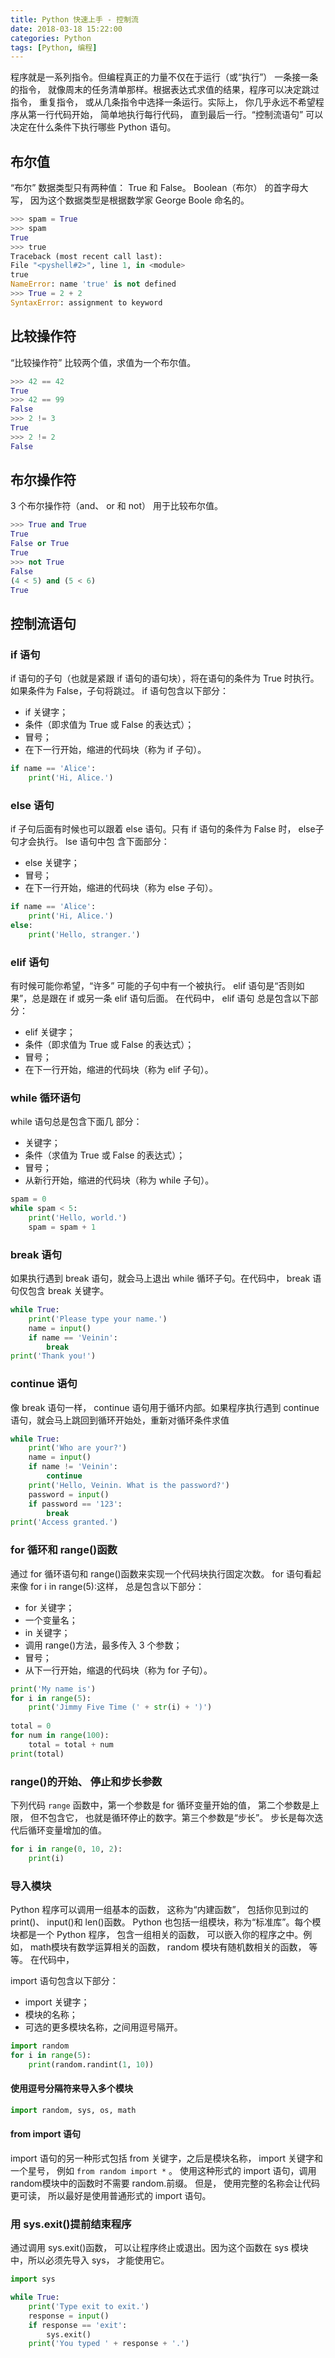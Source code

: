 ```yaml
---
title: Python 快速上手 - 控制流
date: 2018-03-18 15:22:00
categories: Python
tags: [Python, 编程]
---
```


程序就是一系列指令。但编程真正的力量不仅在于运行（或“执行”） 一条接一条的指令， 就像周末的任务清单那样。根据表达式求值的结果，程序可以决定跳过指令， 重复指令， 或从几条指令中选择一条运行。实际上， 你几乎永远不希望程序从第一行代码开始， 简单地执行每行代码， 直到最后一行。“控制流语句” 可以决定在什么条件下执行哪些 Python 语句。

## 布尔值
“布尔” 数据类型只有两种值： True 和 False。 Boolean（布尔） 的首字母大写， 因为这个数据类型是根据数学家 George Boole 命名的。
```python
>>> spam = True
>>> spam
True
>>> true
Traceback (most recent call last):
File "<pyshell#2>", line 1, in <module>
true
NameError: name 'true' is not defined
>>> True = 2 + 2
SyntaxError: assignment to keyword
```

<!--more-->

## 比较操作符
“比较操作符” 比较两个值，求值为一个布尔值。
```python
>>> 42 == 42
True
>>> 42 == 99
False
>>> 2 != 3
True
>>> 2 != 2
False
```

## 布尔操作符
3 个布尔操作符（and、 or 和 not） 用于比较布尔值。
```python
>>> True and True
True
False or True
True
>>> not True
False
(4 < 5) and (5 < 6)
True
```

## 控制流语句

### if 语句
if 语句的子句（也就是紧跟 if 语句的语句块），将在语句的条件为 True 时执行。如果条件为 False，子句将跳过。
if 语句包含以下部分：
- if 关键字；
- 条件（即求值为 True 或 False 的表达式）；
- 冒号；
- 在下一行开始，缩进的代码块（称为 if 子句）。
```python
if name == 'Alice':
    print('Hi, Alice.')
```

### else 语句
if 子句后面有时候也可以跟着 else 语句。只有 if 语句的条件为 False 时， else子句才会执行。
lse 语句中包
含下面部分：
- else 关键字；
- 冒号；
- 在下一行开始，缩进的代码块（称为 else 子句）。
```python
if name == 'Alice':
    print('Hi, Alice.')
else:
    print('Hello, stranger.')
```

### elif 语句
有时候可能你希望，“许多” 可能的子句中有一个被执行。 elif 语句是“否则如果”，总是跟在 if 或另一条 elif 语句后面。
在代码中， elif 语句
总是包含以下部分：
- elif 关键字；
- 条件（即求值为 True 或 False 的表达式）；
- 冒号；
- 在下一行开始，缩进的代码块（称为 elif 子句）。

### while 循环语句
while 语句总是包含下面几
部分：
- 关键字；
- 条件（求值为 True 或 False 的表达式）；
- 冒号；
- 从新行开始，缩进的代码块（称为 while 子句）。
```python
spam = 0
while spam < 5:
    print('Hello, world.')
    spam = spam + 1
```

### break 语句
如果执行遇到 break 语句，就会马上退出 while 循环子句。在代码中， break 语句仅包含 break 关键字。
```python
while True:
    print('Please type your name.')
    name = input()
    if name == 'Veinin':
        break
print('Thank you!')
```

### continue 语句
像 break 语句一样， continue 语句用于循环内部。如果程序执行遇到 continue语句，就会马上跳回到循环开始处，重新对循环条件求值
```python
while True:
    print('Who are your?')
    name = input()
    if name != 'Veinin':
        continue
    print('Hello, Veinin. What is the password?')
    password = input()
    if password == '123':
        break
print('Access granted.')
```

### for 循环和 range()函数
通过 for 循环语句和 range()函数来实现一个代码块执行固定次数。
for 语句看起来像 for i in range(5):这样， 总是包含以下部分：
- for 关键字；
- 一个变量名；
- in 关键字；
- 调用 range()方法，最多传入 3 个参数；
- 冒号；
- 从下一行开始，缩退的代码块（称为 for 子句）。
```python
print('My name is')
for i in range(5):
    print('Jimmy Five Time (' + str(i) + ')')
    
total = 0
for num in range(100):
    total = total + num
print(total)
```

### range()的开始、 停止和步长参数
下列代码 `range` 函数中，第一个参数是 for 循环变量开始的值， 第二个参数是上限， 但不包含它， 也就是循环停止的数字。第三个参数是“步长”。 步长是每次迭代后循环变量增加的值。
```python
for i in range(0, 10, 2):
    print(i)
```

### 导入模块
Python 程序可以调用一组基本的函数， 这称为“内建函数”， 包括你见到过的print()、 input()和 len()函数。 Python 也包括一组模块，称为“标准库”。每个模块都是一个 Python 程序， 包含一组相关的函数， 可以嵌入你的程序之中。例如， math模块有数学运算相关的函数， random 模块有随机数相关的函数， 等等。
在代码中，

import 语句包含以下部分：
- import 关键字；
- 模块的名称；
- 可选的更多模块名称，之间用逗号隔开。
```python
import random
for i in range(5):
    print(random.randint(1, 10))
```

#### 使用逗号分隔符来导入多个模块
```python
import random, sys, os, math
```

#### from import 语句 
import 语句的另一种形式包括 from 关键字，之后是模块名称， import 关键字和
一个星号， 例如 `from random import *` 。 
使用这种形式的 import 语句，调用 random模块中的函数时不需要 random.前缀。
但是， 使用完整的名称会让代码更可读， 所以最好是使用普通形式的 import 语句。

### 用 sys.exit()提前结束程序
通过调用 sys.exit()函数， 可以让程序终止或退出。因为这个函数在 sys 模块中，所以必须先导入 sys， 才能使用它。
```python
import sys

while True:
    print('Type exit to exit.')
    response = input()
    if response == 'exit':
        sys.exit()
    print('You typed ' + response + '.')
```

